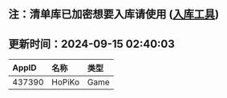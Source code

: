 ## 注：清单库已加密想要入库请使用 ([入库工具](https://github.com/BlankTMing/ManifestAutoUpdate/releases))

## 更新时间：2024-09-15 02:40:03
| AppID | 名称 | 类型  |
| :-------------------- | :----------------------------- | :----------- |
| 437390 | HoPiKo| Game |
